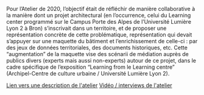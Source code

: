Pour l’Atelier de 2020, l’objectif était de réfléchir de manière collaborative à la manière dont un projet architectural (en l’occurrence, celui du Learning center programmé sur le Campus Porte des Alpes de l’Université Lumière Lyon 2 à Bron) s’inscrivait dans un territoire, et de proposer une représentation concrète de cette problématique, représentation qui devait s’appuyer sur une maquette du bâtiment et l’enrichissement de celle-ci : par des jeux de données territoriales, des documents historiques, etc. Cette “augmentation” de la maquette vise des scénarii de médiation auprès de publics divers (experts mais aussi non-experts) autour de ce projet, dans le cadre spécifique de l’exposition “Learning from le Learning centre” (Archipel-Centre de culture urbaine / Université Lumière Lyon 2). 

[Lien vers une description de l'atelier](https://imu.universite-lyon.fr/formation/retour-sur-latelier-usages-participatifs-et-maquette-augmentee/)
[Vidéo / interviews de l'atelier](https://www.youtube.com/watch?v=jZ4-V6UUQPU)
